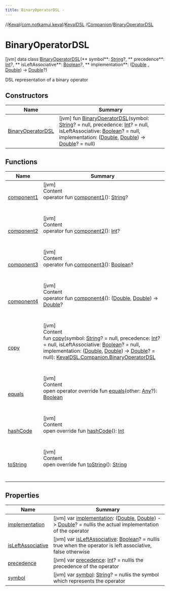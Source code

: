 ```yaml
---
title: BinaryOperatorDSL -
---
```

//[Keval](../../../../index.md)/[com.notkamui.keval](../../../index.md)/[KevalDSL](../../index.md)
/[Companion](../index.md)/[BinaryOperatorDSL](index.md)

# BinaryOperatorDSL

[jvm] data class [BinaryOperatorDSL](index.md)(**
symbol**: [String](https://kotlinlang.org/api/latest/jvm/stdlib/kotlin/-string/index.html)?, **
precedence**: [Int](https://kotlinlang.org/api/latest/jvm/stdlib/kotlin/-int/index.html)?, **
isLeftAssociative**: [Boolean](https://kotlinlang.org/api/latest/jvm/stdlib/kotlin/-boolean/index.html)?, **
implementation**: ([Double](https://kotlinlang.org/api/latest/jvm/stdlib/kotlin/-double/index.html)
, [Double](https://kotlinlang.org/api/latest/jvm/stdlib/kotlin/-double/index.html))
-> [Double](https://kotlinlang.org/api/latest/jvm/stdlib/kotlin/-double/index.html)?)

DSL representation of a binary operator

## Constructors

|  Name|  Summary| 
|---|---|
| <a name="com.notkamui.keval/KevalDSL.Companion.BinaryOperatorDSL/BinaryOperatorDSL/#kotlin.String?#kotlin.Int?#kotlin.Boolean?#kotlin.Function2[kotlin.Double,kotlin.Double,kotlin.Double]?/PointingToDeclaration/"></a>[BinaryOperatorDSL](-binary-operator-d-s-l.md)| <a name="com.notkamui.keval/KevalDSL.Companion.BinaryOperatorDSL/BinaryOperatorDSL/#kotlin.String?#kotlin.Int?#kotlin.Boolean?#kotlin.Function2[kotlin.Double,kotlin.Double,kotlin.Double]?/PointingToDeclaration/"></a> [jvm] fun [BinaryOperatorDSL](-binary-operator-d-s-l.md)(symbol: [String](https://kotlinlang.org/api/latest/jvm/stdlib/kotlin/-string/index.html)? = null, precedence: [Int](https://kotlinlang.org/api/latest/jvm/stdlib/kotlin/-int/index.html)? = null, isLeftAssociative: [Boolean](https://kotlinlang.org/api/latest/jvm/stdlib/kotlin/-boolean/index.html)? = null, implementation: ([Double](https://kotlinlang.org/api/latest/jvm/stdlib/kotlin/-double/index.html), [Double](https://kotlinlang.org/api/latest/jvm/stdlib/kotlin/-double/index.html)) -> [Double](https://kotlinlang.org/api/latest/jvm/stdlib/kotlin/-double/index.html)? = null)   <br>

## Functions

|  Name|  Summary| 
|---|---|
| <a name="com.notkamui.keval/KevalDSL.Companion.BinaryOperatorDSL/component1/#/PointingToDeclaration/"></a>[component1](component1.md)| <a name="com.notkamui.keval/KevalDSL.Companion.BinaryOperatorDSL/component1/#/PointingToDeclaration/"></a>[jvm]  <br>Content  <br>operator fun [component1](component1.md)(): [String](https://kotlinlang.org/api/latest/jvm/stdlib/kotlin/-string/index.html)?  <br><br><br>
| <a name="com.notkamui.keval/KevalDSL.Companion.BinaryOperatorDSL/component2/#/PointingToDeclaration/"></a>[component2](component2.md)| <a name="com.notkamui.keval/KevalDSL.Companion.BinaryOperatorDSL/component2/#/PointingToDeclaration/"></a>[jvm]  <br>Content  <br>operator fun [component2](component2.md)(): [Int](https://kotlinlang.org/api/latest/jvm/stdlib/kotlin/-int/index.html)?  <br><br><br>
| <a name="com.notkamui.keval/KevalDSL.Companion.BinaryOperatorDSL/component3/#/PointingToDeclaration/"></a>[component3](component3.md)| <a name="com.notkamui.keval/KevalDSL.Companion.BinaryOperatorDSL/component3/#/PointingToDeclaration/"></a>[jvm]  <br>Content  <br>operator fun [component3](component3.md)(): [Boolean](https://kotlinlang.org/api/latest/jvm/stdlib/kotlin/-boolean/index.html)?  <br><br><br>
| <a name="com.notkamui.keval/KevalDSL.Companion.BinaryOperatorDSL/component4/#/PointingToDeclaration/"></a>[component4](component4.md)| <a name="com.notkamui.keval/KevalDSL.Companion.BinaryOperatorDSL/component4/#/PointingToDeclaration/"></a>[jvm]  <br>Content  <br>operator fun [component4](component4.md)(): ([Double](https://kotlinlang.org/api/latest/jvm/stdlib/kotlin/-double/index.html), [Double](https://kotlinlang.org/api/latest/jvm/stdlib/kotlin/-double/index.html)) -> [Double](https://kotlinlang.org/api/latest/jvm/stdlib/kotlin/-double/index.html)?  <br><br><br>
| <a name="com.notkamui.keval/KevalDSL.Companion.BinaryOperatorDSL/copy/#kotlin.String?#kotlin.Int?#kotlin.Boolean?#kotlin.Function2[kotlin.Double,kotlin.Double,kotlin.Double]?/PointingToDeclaration/"></a>[copy](copy.md)| <a name="com.notkamui.keval/KevalDSL.Companion.BinaryOperatorDSL/copy/#kotlin.String?#kotlin.Int?#kotlin.Boolean?#kotlin.Function2[kotlin.Double,kotlin.Double,kotlin.Double]?/PointingToDeclaration/"></a>[jvm]  <br>Content  <br>fun [copy](copy.md)(symbol: [String](https://kotlinlang.org/api/latest/jvm/stdlib/kotlin/-string/index.html)? = null, precedence: [Int](https://kotlinlang.org/api/latest/jvm/stdlib/kotlin/-int/index.html)? = null, isLeftAssociative: [Boolean](https://kotlinlang.org/api/latest/jvm/stdlib/kotlin/-boolean/index.html)? = null, implementation: ([Double](https://kotlinlang.org/api/latest/jvm/stdlib/kotlin/-double/index.html), [Double](https://kotlinlang.org/api/latest/jvm/stdlib/kotlin/-double/index.html)) -> [Double](https://kotlinlang.org/api/latest/jvm/stdlib/kotlin/-double/index.html)? = null): [KevalDSL.Companion.BinaryOperatorDSL](index.md)  <br><br><br>
| <a name="kotlin/Any/equals/#kotlin.Any?/PointingToDeclaration/"></a>[equals](../../../-keval-d-s-l-exception/index.md#%5Bkotlin%2FAny%2Fequals%2F%23kotlin.Any%3F%2FPointingToDeclaration%2F%5D%2FFunctions%2F-408414666)| <a name="kotlin/Any/equals/#kotlin.Any?/PointingToDeclaration/"></a>[jvm]  <br>Content  <br>open operator override fun [equals](../../../-keval-d-s-l-exception/index.md#%5Bkotlin%2FAny%2Fequals%2F%23kotlin.Any%3F%2FPointingToDeclaration%2F%5D%2FFunctions%2F-408414666)(other: [Any](https://kotlinlang.org/api/latest/jvm/stdlib/kotlin/-any/index.html)?): [Boolean](https://kotlinlang.org/api/latest/jvm/stdlib/kotlin/-boolean/index.html)  <br><br><br>
| <a name="kotlin/Any/hashCode/#/PointingToDeclaration/"></a>[hashCode](../../../-keval-d-s-l-exception/index.md#%5Bkotlin%2FAny%2FhashCode%2F%23%2FPointingToDeclaration%2F%5D%2FFunctions%2F-408414666)| <a name="kotlin/Any/hashCode/#/PointingToDeclaration/"></a>[jvm]  <br>Content  <br>open override fun [hashCode](../../../-keval-d-s-l-exception/index.md#%5Bkotlin%2FAny%2FhashCode%2F%23%2FPointingToDeclaration%2F%5D%2FFunctions%2F-408414666)(): [Int](https://kotlinlang.org/api/latest/jvm/stdlib/kotlin/-int/index.html)  <br><br><br>
| <a name="kotlin/Any/toString/#/PointingToDeclaration/"></a>[toString](../../../-keval-d-s-l-exception/index.md#%5Bkotlin%2FAny%2FtoString%2F%23%2FPointingToDeclaration%2F%5D%2FFunctions%2F-408414666)| <a name="kotlin/Any/toString/#/PointingToDeclaration/"></a>[jvm]  <br>Content  <br>open override fun [toString](../../../-keval-d-s-l-exception/index.md#%5Bkotlin%2FAny%2FtoString%2F%23%2FPointingToDeclaration%2F%5D%2FFunctions%2F-408414666)(): [String](https://kotlinlang.org/api/latest/jvm/stdlib/kotlin/-string/index.html)  <br><br><br>

## Properties

|  Name|  Summary| 
|---|---|
| <a name="com.notkamui.keval/KevalDSL.Companion.BinaryOperatorDSL/implementation/#/PointingToDeclaration/"></a>[implementation](implementation.md)| <a name="com.notkamui.keval/KevalDSL.Companion.BinaryOperatorDSL/implementation/#/PointingToDeclaration/"></a> [jvm] var [implementation](implementation.md): ([Double](https://kotlinlang.org/api/latest/jvm/stdlib/kotlin/-double/index.html), [Double](https://kotlinlang.org/api/latest/jvm/stdlib/kotlin/-double/index.html)) -> [Double](https://kotlinlang.org/api/latest/jvm/stdlib/kotlin/-double/index.html)? = nullis the actual implementation of the operator   <br>
| <a name="com.notkamui.keval/KevalDSL.Companion.BinaryOperatorDSL/isLeftAssociative/#/PointingToDeclaration/"></a>[isLeftAssociative](is-left-associative.md)| <a name="com.notkamui.keval/KevalDSL.Companion.BinaryOperatorDSL/isLeftAssociative/#/PointingToDeclaration/"></a> [jvm] var [isLeftAssociative](is-left-associative.md): [Boolean](https://kotlinlang.org/api/latest/jvm/stdlib/kotlin/-boolean/index.html)? = nullis true when the operator is left associative, false otherwise   <br>
| <a name="com.notkamui.keval/KevalDSL.Companion.BinaryOperatorDSL/precedence/#/PointingToDeclaration/"></a>[precedence](precedence.md)| <a name="com.notkamui.keval/KevalDSL.Companion.BinaryOperatorDSL/precedence/#/PointingToDeclaration/"></a> [jvm] var [precedence](precedence.md): [Int](https://kotlinlang.org/api/latest/jvm/stdlib/kotlin/-int/index.html)? = nullis the precedence of the operator   <br>
| <a name="com.notkamui.keval/KevalDSL.Companion.BinaryOperatorDSL/symbol/#/PointingToDeclaration/"></a>[symbol](symbol.md)| <a name="com.notkamui.keval/KevalDSL.Companion.BinaryOperatorDSL/symbol/#/PointingToDeclaration/"></a> [jvm] var [symbol](symbol.md): [String](https://kotlinlang.org/api/latest/jvm/stdlib/kotlin/-string/index.html)? = nullis the symbol which represents the operator   <br>

